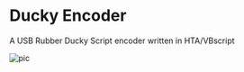 # Ducky Encoder
A USB Rubber Ducky Script encoder written in HTA/VBscript

![pic](https://i.imgur.com/x4HYsXB.jpg)
